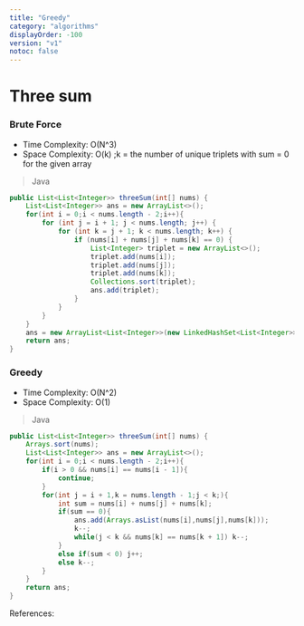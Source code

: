```yaml
---
title: "Greedy"
category: "algorithms"
displayOrder: -100
version: "v1"
notoc: false
---
```


# Three sum

### Brute Force
- Time Complexity: O(N^3)
- Space Complexity: O(k) ;k = the number of unique triplets with sum = 0 for the given array

> Java

```java
public List<List<Integer>> threeSum(int[] nums) {
    List<List<Integer>> ans = new ArrayList<>();
    for(int i = 0;i < nums.length - 2;i++){
        for (int j = i + 1; j < nums.length; j++) {
            for (int k = j + 1; k < nums.length; k++) {
                if (nums[i] + nums[j] + nums[k] == 0) {
                    List<Integer> triplet = new ArrayList<>();
                    triplet.add(nums[i]);
                    triplet.add(nums[j]);
                    triplet.add(nums[k]);
                    Collections.sort(triplet);
                    ans.add(triplet);
                }
            }
        }
    }
    ans = new ArrayList<List<Integer>>(new LinkedHashSet<List<Integer>>(ans));
    return ans;
}
```

### Greedy
- Time Complexity: O(N^2)
- Space Complexity: O(1)

> Java

```java
public List<List<Integer>> threeSum(int[] nums) {
    Arrays.sort(nums);
    List<List<Integer>> ans = new ArrayList<>();
    for(int i = 0;i < nums.length - 2;i++){
        if(i > 0 && nums[i] == nums[i - 1]){
            continue;
        }
        for(int j = i + 1,k = nums.length - 1;j < k;){
            int sum = nums[i] + nums[j] + nums[k];
            if(sum == 0){
                ans.add(Arrays.asList(nums[i],nums[j],nums[k]));
                k--;
                while(j < k && nums[k] == nums[k + 1]) k--;
            }
            else if(sum < 0) j++;
            else k--;
        }
    }
    return ans;
}
```
References: 
